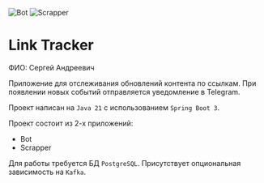 ![Bot](https://github.com/Discovery19/Tinkoff-2/actions/workflows/bot.yml/badge.svg)
![Scrapper](https://github.com/Discovery19/Tinkoff-2/actions/workflows/scrapper.yml/badge.svg)

# Link Tracker

ФИО:  Сергей Андреевич

Приложение для отслеживания обновлений контента по ссылкам.
При появлении новых событий отправляется уведомление в Telegram.

Проект написан на `Java 21` с использованием `Spring Boot 3`.

Проект состоит из 2-х приложений:
* Bot
* Scrapper

Для работы требуется БД `PostgreSQL`. Присутствует опциональная зависимость на `Kafka`.

